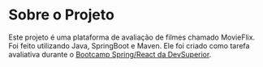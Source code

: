 # Sobre o Projeto

Este projeto é uma plataforma de avaliação de filmes chamado MovieFlix.
Foi feito utilizando Java, SpringBoot e Maven.
Ele foi criado como tarefa avaliativa durante o [Bootcamp Spring/React da DevSuperior](https://devsuperior.com.br/bootcamp-spring-react "Bootcamp Spring/React da DevSuperior").
